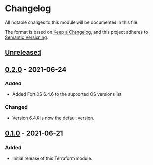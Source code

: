 <!-- markdownlint-disable MD024/no-duplicate-heading/no-duplicate-header -->
# Changelog

All notable changes to this module will be documented in this file.

The format is based on [Keep a Changelog](https://keepachangelog.com/en/1.0.0/),
and this project adheres to [Semantic Versioning](https://semver.org/spec/v2.0.0.html).

## [Unreleased]

## [0.2.0] - 2021-06-24

### Added

- Added FortiOS 6.4.6 to the supported OS versions list

### Changed

- Version 6.4.6 is now the default version.

## [0.1.0] - 2021-06-21

### Added

- Initial release of this Terraform module.

<!-- Version reference -->

[Unreleased]: https://github.com/RedeployAB/terraform-azurerm-fortigate-single/compare/v0.2.0...HEAD
[0.2.0]: https://github.com/RedeployAB/terraform-azurerm-fortigate-single/compare/v0.1.0...v.0.2.0
[0.1.0]: https://github.com/RedeployAB/terraform-azurerm-fortigate-single/releases/tag/v0.1.0
